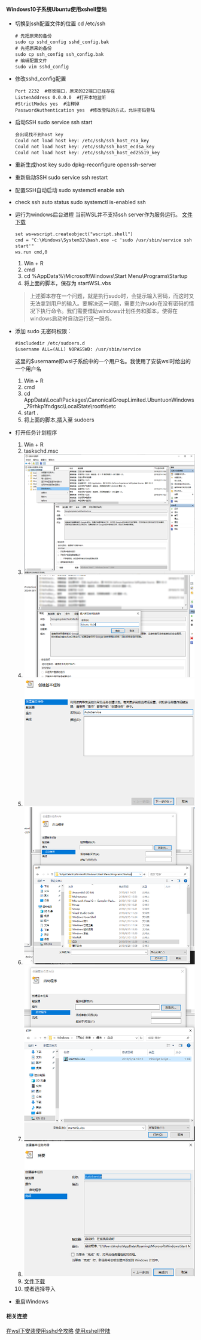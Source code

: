 #### Windows10子系统Ubuntu使用xshell登陆


* 切换到ssh配置文件的位置
    cd /etc/ssh 
    ```
    # 先把原来的备份
    sudo cp sshd_config sshd_config.bak   
    # 先把原来的备份
    sudo cp ssh_config ssh_config.bak   
    # 编辑配置文件
    sudo vim sshd_config	
    ```	

* 修改sshd_config配置
    ```
    Port 2232  #修改端口，原来的22端口已经存在
    ListenAddress 0.0.0.0  #打开本地监听
    #StrictModes yes  #注释掉
    PasswordAuthentication yes  #修改登陆的方式，允许密码登陆
    ```

* 启动SSH
    sudo service ssh start

    ```
    会出现找不到host key 
    Could not load host key: /etc/ssh/ssh_host_rsa_key
    Could not load host key: /etc/ssh/ssh_host_ecdsa_key
    Could not load host key: /etc/ssh/ssh_host_ed25519_key
    ```
* 重新生成host key 
    sudo dpkg-reconfigure openssh-server

* 重新启动SSH
    sudo service ssh restart

* 配置SSH自动启动
    sudo systemctl enable ssh

* check ssh auto status
    sudo systemctl is-enabled ssh


* 运行为windows后台进程
    当前WSL并不支持ssh server作为服务运行。
    [文件下载][wslvbs-id]

    ```
    set ws=wscript.createobject("wscript.shell")
    cmd = "C:\Windows\System32\bash.exe -c 'sudo /usr/sbin/service ssh start'"
    ws.run cmd,0
    ```
    1. Win + R 
    2. cmd
    3. cd %AppData%\Microsoft\Windows\Start Menu\Programs\Startup
    4. 将上面的脚本，保存为 startWSL.vbs

    > 上述脚本存在一个问题，就是执行sudo时，会提示输入密码，而这时又无法拿到用户的输入。要解决这一问题，需要允许sudo在没有密码的情况下执行命令。我们需要借助windows计划任务和脚本，使得在windows启动时自动运行这一服务。

* 添加 sudo 无密码权限：
    ```
    #includedir /etc/sudoers.d
    $username ALL=(ALL) NOPASSWD: /usr/sbin/service
    ```
    这里的$username即wsl子系统中的一个用户名。我使用了安装wsl时给出的一个用户名

    1. Win + R 
    2. cmd  
    3. cd AppData\Local\Packages\CanonicalGroupLimited.UbuntuonWindows_79rhkp1fndgsc\LocalState\rootfs\etc
    4. start .
    5. 将上面的脚本,插入至 sudoers


* 打开任务计划程序
    1. Win + R
    2. taskschd.msc
    3. ![](Assets/Snipaste_2019-05-14_13-25-18.png)
    4. ![](Assets/Snipaste_2019-05-14_13-27-21.png)
    5. ![](Assets/Snipaste_2019-05-14_13-28-45.png)
    6. ![](Assets/Snipaste_2019-05-14_13-31-08.png)
    7. ![](Assets/Snipaste_2019-05-14_13-31-40.png)
    8. ![](Assets/Snipaste_2019-05-14_13-32-02.png)
    9. [文件下载][taskvbs-id]
    10. 或者选择导入
* 重启Windows

#### 相关连接
[在wsl下安装使用sshd全攻略](https://hbaaron.github.io/blog_2017/%E5%9C%A8wsl%E4%B8%8B%E5%AE%89%E8%A3%85%E4%BD%BF%E7%94%A8sshd%E5%85%A8%E6%94%BB%E7%95%A5)
[使用xshell登陆](https://blog.csdn.net/tengchengbaba/article/details/85481145)



[wslvbs-id]: Assets/startWSL.vbs
[taskvbs-id]: Assets/AutoService.xml